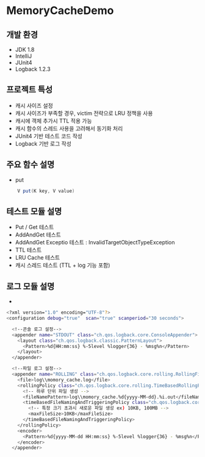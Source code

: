 # MemoryCacheDemo


## 개발 환경
* JDK 1.8
* IntelliJ
* JUnit4
* Logback 1.2.3


## 프로젝트 특성
* 캐시 사이즈 설정
* 캐시 사이즈가 부족할 경우, victim 전략으로 LRU 정책을 사용
* 캐시에 객체 추가시 TTL 적용 가능
* 캐시 함수의 스레드 사용을 고려해서 동기화 처리
* JUnit4 기반 테스트 코드 작성
* Logback 기반 로그 작성


## 주요 함수 설명
* put

```java
    V put(K key, V value)
```

## 테스트 모듈 설명
* Put / Get 테스트
* AddAndGet 테스트
* AddAndGet Exceptio 테스트 : InvalidTargetObjectTypeException
* TTL 테스트
* LRU Cache 테스트
* 캐시 스레드 테스트 (TTL + log 기능 포함)


## 로그 모듈 설명
*

```bash
<?xml version="1.0" encoding="UTF-8"?>
<configuration debug="true"  scan="true" scanperiod="30 seconds">

  <!--콘솔 로그 설정-->
  <appender name="STDOUT" class="ch.qos.logback.core.ConsoleAppender">
    <layout class="ch.qos.logback.classic.PatternLayout">
      <Pattern>%d{HH:mm:ss} %-5level %logger{36} - %msg%n</Pattern>
    </layout>
  </appender>

  <!--파일 로그 설정-->
  <appender name="ROLLING" class="ch.qos.logback.core.rolling.RollingFileAppender">
    <file>log\\momory_cache.log</file>
    <rollingPolicy class="ch.qos.logback.core.rolling.TimeBasedRollingPolicy">
      <!-- 하루 단위 파일 생성 -->
      <fileNamePattern>log\\momory_cache.%d{yyyy-MM-dd}.%i.out</fileNamePattern>
      <timeBasedFileNamingAndTriggeringPolicy class="ch.qos.logback.core.rolling.SizeAndTimeBasedFNATP">
        <!-- 특정 크기 초과시 새로운 파일 생성 ex) 10KB, 100MB -->
        <maxFileSize>10KB</maxFileSize>
      </timeBasedFileNamingAndTriggeringPolicy>
    </rollingPolicy>
    <encoder>
      <Pattern>%d{yyyy-MM-dd HH:mm:ss} %-5level %logger{36} - %msg%n</Pattern>
    </encoder>
  </appender>
```
